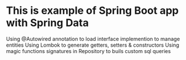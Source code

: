 # This is example of Spring Boot app with Spring Data 
Using @Autowired annotation to load interface implemention to manage entities
Using Lombok to generate getters, setters & constructors
Using magic functions signatures in Repository to buils custom sql queries